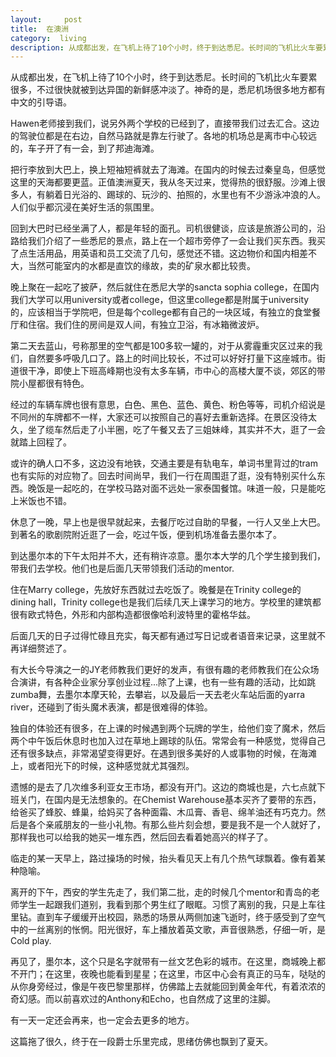 ```yaml
---
layout:     post
title:  在澳洲
category:  living
description: 从成都出发，在飞机上待了10个小时，终于到达悉尼。长时间的飞机比火车要累很多，不过很快就被到达异国的新鲜感冲淡了。神奇的是，悉尼机场很多地方都有中文的引导语。
---
```


从成都出发，在飞机上待了10个小时，终于到达悉尼。长时间的飞机比火车要累很多，不过很快就被到达异国的新鲜感冲淡了。神奇的是，悉尼机场很多地方都有中文的引导语。

Hawen老师接到我们，说另外两个学校的已经到了，直接带我们过去汇合。这边的驾驶位都是在右边，自然马路就是靠左行驶了。各地的机场总是离市中心较远的，车子开了有一会，到了邦迪海滩。

把行李放到大巴上，换上短袖短裤就去了海滩。在国内的时候去过秦皇岛，但感觉这里的天海都要更蓝。正值澳洲夏天，我从冬天过来，觉得热的很舒服。沙滩上很多人，有躺着日光浴的、踢球的、玩沙的、拍照的，水里也有不少游泳冲浪的人。人们似乎都沉浸在美好生活的氛围里。

回到大巴时已经坐满了人，都是年轻的面孔。司机很健谈，应该是旅游公司的，沿路给我们介绍了一些悉尼的景点，路上在一个超市旁停了一会让我们买东西。我买了点生活用品，用英语和员工交流了几句，感觉还不错。这边物价和国内相差不大，当然可能室内的水都是直饮的缘故，卖的矿泉水都比较贵。

晚上聚在一起吃了披萨，然后就住在悉尼大学的sancta sophia college，在国内我们大学可以用university或者college，但这里college都是附属于university的，应该相当于学院吧，但是每个college都有自己的一块区域，有独立的食堂餐厅和住宿。我们住的房间是双人间，有独立卫浴，有冰箱微波炉。

第二天去蓝山，号称那里的空气都是100多软一罐的，对于从雾霾重灾区过来的我们，自然要多呼吸几口了。路上的时间比较长，不过可以好好打量下这座城市。街道很干净，即使上下班高峰期也没有太多车辆，市中心的高楼大厦不谈，郊区的带院小屋都很有特色。

经过的车辆车牌也很有意思，白色、黑色、蓝色、黄色、粉色等等，司机介绍说是不同州的车牌都不一样，大家还可以按照自己的喜好去重新选择。在景区没待太久，坐了缆车然后走了小半圈，吃了午餐又去了三姐妹峰，其实并不大，逛了一会就踏上回程了。

或许的确人口不多，这边没有地铁，交通主要是有轨电车，单词书里背过的tram也有实际的对应物了。回去时间尚早，我们一行在周围逛了逛，没有特别买什么东西。晚饭是一起吃的，在学校马路对面不远处一家泰国餐馆。味道一般，只是能吃上米饭也不错。

休息了一晚，早上也是很早就起来，去餐厅吃过自助的早餐，一行人又坐上大巴。到著名的歌剧院附近逛了一会，吃过午饭，便到机场准备去墨尔本了。

到达墨尔本的下午太阳并不大，还有稍许凉意。墨尔本大学的几个学生接到我们，带我们去学校。他们也是后面几天带领我们活动的mentor.

住在Marry college，先放好东西就过去吃饭了。晚餐是在Trinity college的dining hall，Trinity college也是我们后续几天上课学习的地方。学校里的建筑都很有欧式特色，外形和内部构造都很像哈利波特里的霍格华兹。

后面几天的日子过得忙碌且充实，每天都有通过写日记或者语音来记录，这里就不再详细赘述了。 

有大长今导演之一的JY老师教我们更好的发声，有很有趣的老师教我们在公众场合演讲，有各种企业家分享创业过程...除了上课，也有一些有趣的活动，比如跳zumba舞，去墨尔本摩天轮，去攀岩，以及最后一天去老火车站后面的yarra river，还碰到了街头魔术表演，都是很难得的体验。

独自的体验还有很多，在上课的时候遇到两个玩牌的学生，给他们变了魔术，然后两个中午饭后休息时也加入过在草地上踢球的队伍。常常会有一种感觉，觉得自己还有很多缺点，非常渴望变得更好。在遇到很多美好的人或事物的时候，在海滩上，或者阳光下的时候，这种感觉就尤其强烈。

遗憾的是去了几次维多利亚女王市场，都没有开门。这边的商城也是，六七点就下班关门，在国内是无法想象的。在Chemist Warehouse基本买齐了要带的东西，给爸买了蜂胶、蜂巢，给妈买了各种面霜、木瓜膏、香皂、绵羊油还有巧克力。然后是各个亲戚朋友的一些小礼物。有那么些片刻会想，要是我不是一个人就好了，那样我也可以给我的她买一堆东西，然后回去看着她高兴的样子了。

临走的某一天早上，路过操场的时候，抬头看见天上有几个热气球飘着。像有着某种隐喻。

离开的下午，西安的学生先走了，我们第二批，走的时候几个mentor和青岛的老师学生一起跟我们道别，我看到那个男生红了眼眶。习惯了离别的我，只是上车往里钻。直到车子缓缓开出校园，熟悉的场景从两侧加速飞逝时，终于感受到了空气中的一丝离别的怅惘。阳光很好，车上播放着英文歌，声音很熟悉，仔细一听，是Cold play.

再见了，墨尔本，这个只是名字就带有一丝文艺色彩的城市。在这里，商城晚上都不开门；在这里，夜晚也能看到星星；在这里，市区中心会有真正的马车，哒哒的从你身旁经过，像是午夜巴黎里那样，仿佛踏上去就能回到黄金年代，有着浓浓的奇幻感。而以前喜欢过的Anthony和Echo，也自然成了这里的注脚。

有一天一定还会再来，也一定会去更多的地方。

这篇拖了很久，终于在一段爵士乐里完成，思绪仿佛也飘到了夏天。
